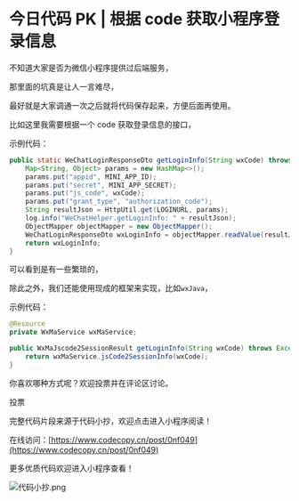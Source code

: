# 今日代码 PK | 根据 code 获取小程序登录信息

不知道大家是否为微信小程序提供过后端服务，

那里面的坑真是让人一言难尽，

最好就是大家调通一次之后就将代码保存起来，方便后面再使用。

比如这里我需要根据一个 code 获取登录信息的接口，

示例代码：

```java
public static WeChatLoginResponseDto getLoginInfo(String wxCode) throws Exception {
    Map<String, Object> params = new HashMap<>();
    params.put("appid", MINI_APP_ID);
    params.put("secret", MINI_APP_SECRET);
    params.put("js_code", wxCode);
    params.put("grant_type", "authorization_code");
    String resultJson = HttpUtil.get(LOGINURL, params);
    log.info("WeChatHelper.getLoginInfo: " + resultJson);
    ObjectMapper objectMapper = new ObjectMapper();
    WeChatLoginResponseDto wxLoginInfo = objectMapper.readValue(resultJson, WeChatLoginResponseDto.class);
    return wxLoginInfo;
}
```

可以看到是有一些繁琐的，

除此之外，我们还能使用现成的框架来实现，比如`wxJava`，

示例代码：

```java
@Resource
private WxMaService wxMaService;

public WxMaJscode2SessionResult getLoginInfo(String wxCode) throws Exception {
    return wxMaService.jsCode2SessionInfo(wxCode);
}
```

你喜欢哪种方式呢？欢迎投票并在评论区讨论。

投票

完整代码片段来源于代码小抄，欢迎点击进入小程序阅读！

在线访问：[https://www.codecopy.cn/post/0nf049](https://www.codecopy.cn/post/0nf049)

更多优质代码欢迎进入小程序查看！

![代码小抄.png](..%2Fimgs%2F%E4%BB%A3%E7%A0%81%E5%B0%8F%E6%8A%84.png)


